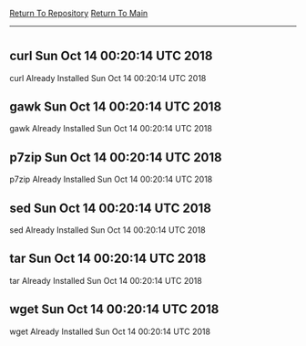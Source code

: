 [Return To Repository](https://github.com/deathbybandaid/piholeparser/)
[Return To Main](https://github.com/deathbybandaid/piholeparser/blob/master/RecentRunLogs/Mainlog.md)
____________________________________
# 
## curl Sun Oct 14 00:20:14 UTC 2018
curl Already Installed Sun Oct 14 00:20:14 UTC 2018
## gawk Sun Oct 14 00:20:14 UTC 2018
gawk Already Installed Sun Oct 14 00:20:14 UTC 2018
## p7zip Sun Oct 14 00:20:14 UTC 2018
p7zip Already Installed Sun Oct 14 00:20:14 UTC 2018
## sed Sun Oct 14 00:20:14 UTC 2018
sed Already Installed Sun Oct 14 00:20:14 UTC 2018
## tar Sun Oct 14 00:20:14 UTC 2018
tar Already Installed Sun Oct 14 00:20:14 UTC 2018
## wget Sun Oct 14 00:20:14 UTC 2018
wget Already Installed Sun Oct 14 00:20:14 UTC 2018
